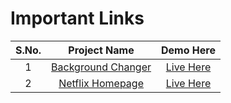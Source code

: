 # Important Links

| S.No. |                                                                     Project Name                                                                      |                                                             Demo Here                                                              |
| :---: | :---------------------------------------------------------------------------------------------------------------------------------------------------: | :--------------------------------------------------------------------------------------------------------------------------------: |
|   1   | <a href="https://github.com/deeqakkk/Journey-with-js/tree/main/1-Background-Changer" target="_blank" rel="noopener noreferrer">Background Changer</a> | <a href="https://deeqakkk.github.io/Journey-with-js/1-Background-Changer/" target="_blank" rel="noopener noreferrer">Live Here</a> |
|   2   |   <a href="https://github.com/deeqakkk/Journey-with-js/tree/main/2-Netflix-Homepage" target="_blank" rel="noopener noreferrer">Netflix Homepage</a>   |  <a href="https://deeqakkk.github.io/Journey-with-js/2-Netflix-Homepage/" target="_blank" rel="noopener noreferrer">Live Here</a>  |
